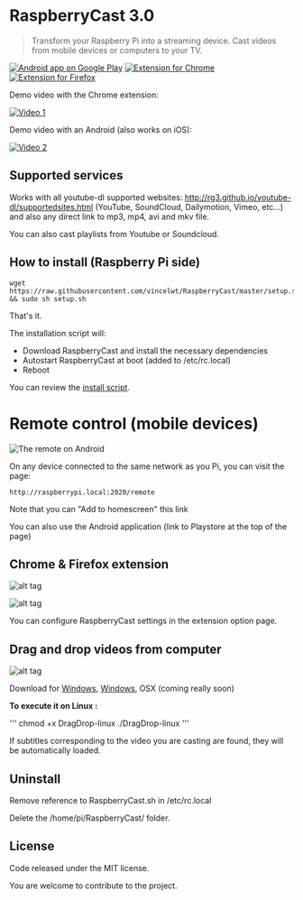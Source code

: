 # RaspberryCast 3.0
> Transform your Raspberry Pi into a streaming device.
Cast videos from mobile devices or computers to your TV.

[![Android app on Google Play](http://vincelwt.github.io/RaspberryCast/images/android_banner.png)](https://play.google.com/store/apps/details?id=com.kiwiidev.raspberrycast)
[![Extension for Chrome](http://vincelwt.github.io/RaspberryCast/images/chrome_banner.png)](https://chrome.google.com/webstore/detail/raspberrycast/aikmhmnmlebhcjjdbjilohbpfljioeak)
[![Extension for Firefox](http://vincelwt.github.io/RaspberryCast/images/firefox_banner.png)](https://addons.mozilla.org/firefox/addon/raspberrycast/)


Demo video with the Chrome extension:

[![Video 1](http://img.youtube.com/vi/0wEcYPSm_f8/0.jpg)](http://www.youtube.com/watch?v=0wEcYPSm_f8)

Demo video with an Android (also works on iOS):

[![Video 2](http://img.youtube.com/vi/ZafqI4ZtJkI/0.jpg)](http://www.youtube.com/watch?v=ZafqI4ZtJkI)

## Supported services
Works with all youtube-dl supported websites: http://rg3.github.io/youtube-dl/supportedsites.html (YouTube, SoundCloud, Dailymotion, Vimeo, etc...) and also any direct link to mp3, mp4, avi and mkv file.

You can also cast playlists from Youtube or Soundcloud.

## How to install (Raspberry Pi side)

```
wget https://raw.githubusercontent.com/vincelwt/RaspberryCast/master/setup.sh && sudo sh setup.sh
```
That's it.

The installation script will:
- Download RaspberryCast and install the necessary dependencies
- Autostart RaspberryCast at boot (added to /etc/rc.local)
- Reboot

You can review the [install script](https://github.com/vincelwt/RaspberryCast/blob/master/setup.sh).

# Remote control (mobile devices)
![The remote on Android](http://vincelwt.github.io/RaspberryCast/images/android.png)

On any device connected to the same network as you Pi, you can visit the page:
```
http://raspberrypi.local:2020/remote
```
Note that you can "Add to homescreen" this link
 
You can also use the Android application (link to Playstore at the top of the page)

## Chrome & Firefox extension
![alt tag](http://vincelwt.github.io/RaspberryCast/images/extension.png)

![alt tag](http://vincelwt.github.io/RaspberryCast/images/rightclick.png)

You can configure RaspberryCast settings in the extension option page.

## Drag and drop videos from computer

![alt tag](http://vincelwt.github.io/RaspberryCast/images/draganddrop.png)

Download for [Windows](http://vincelwt.github.io/RaspberryCast/dist/DragDrop-linux), [Windows](http://vincelwt.github.io/RaspberryCast/dist/DragDrop-windows.exe), OSX (coming really soon)

**To execute it on Linux :**

'''
chmod +x DragDrop-linux
./DragDrop-linux
'''

If subtitles corresponding to the video you are casting are found, they will be automatically loaded.

## Uninstall
Remove reference to RaspberryCast.sh in /etc/rc.local

Delete the /home/pi/RaspberryCast/ folder.

## License
Code released under the MIT license. 

You are welcome to contribute to the project.
